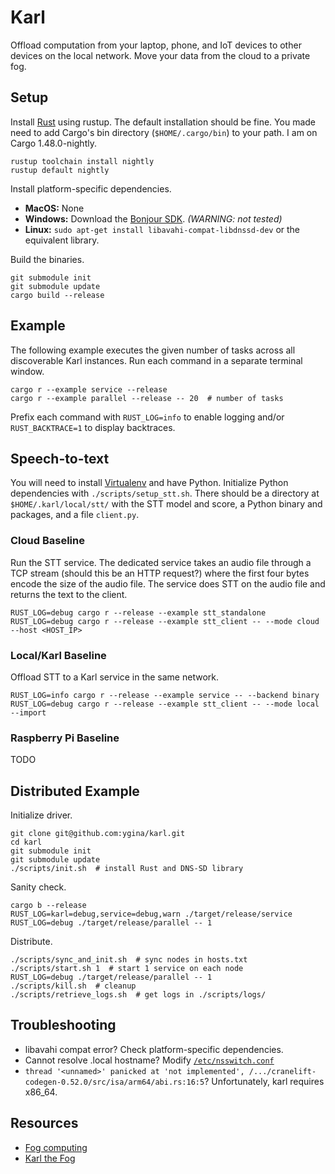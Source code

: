 # Karl
Offload computation from your laptop, phone, and IoT devices to other devices on the local network. Move your data from the cloud to a private fog.

## Setup
Install [Rust](https://www.rust-lang.org/tools/install) using rustup. The default installation should be fine. You made need to add Cargo's bin directory (`$HOME/.cargo/bin`) to your path. I am on Cargo 1.48.0-nightly.

```
rustup toolchain install nightly
rustup default nightly
```

Install platform-specific dependencies.
* **MacOS:** None
* **Windows:** Download the [Bonjour SDK](https://developer.apple.com/bonjour/). _(WARNING: not tested)_
* **Linux:** `sudo apt-get install libavahi-compat-libdnssd-dev` or the equivalent library.

Build the binaries.

```
git submodule init
git submodule update
cargo build --release
```

## Example
The following example executes the given number of tasks across all discoverable Karl instances. Run each command in a separate terminal window.

```
cargo r --example service --release
cargo r --example parallel --release -- 20  # number of tasks
```

Prefix each command with `RUST_LOG=info` to enable logging and/or `RUST_BACKTRACE=1` to display backtraces.

## Speech-to-text

You will need to install [Virtualenv](https://virtualenv.pypa.io/en/latest/installation.html) and have Python. Initialize Python dependencies with `./scripts/setup_stt.sh`. There should be a directory at `$HOME/.karl/local/stt/` with the STT model and score, a Python binary and packages, and a file `client.py`.

### Cloud Baseline
Run the STT service. The dedicated service takes an audio file through a TCP stream (should this be an HTTP request?) where the first four bytes encode the size of the audio file. The service does STT on the audio file and returns the text to the client.

```
RUST_LOG=debug cargo r --release --example stt_standalone
RUST_LOG=debug cargo r --release --example stt_client -- --mode cloud --host <HOST_IP>
```

### Local/Karl Baseline
Offload STT to a Karl service in the same network.

```
RUST_LOG=info cargo r --release --example service -- --backend binary
RUST_LOG=debug cargo r --release --example stt_client -- --mode local --import
```

### Raspberry Pi Baseline
TODO

## Distributed Example

Initialize driver.
```
git clone git@github.com:ygina/karl.git
cd karl
git submodule init
git submodule update
./scripts/init.sh  # install Rust and DNS-SD library
```

Sanity check.
```
cargo b --release
RUST_LOG=karl=debug,service=debug,warn ./target/release/service
RUST_LOG=debug ./target/release/parallel -- 1
```

Distribute.
```
./scripts/sync_and_init.sh  # sync nodes in hosts.txt
./scripts/start.sh 1  # start 1 service on each node
RUST_LOG=debug ./target/release/parallel -- 1
./scripts/kill.sh  # cleanup
./scripts/retrieve_logs.sh  # get logs in ./scripts/logs/
```

## Troubleshooting

* libavahi compat error? Check platform-specific dependencies.
* Cannot resolve .local hostname? Modify [`/etc/nsswitch.conf`](https://superuser.com/questions/1417190/why-do-i-need-to-change-the-order-of-hosts-in-nsswitch-conf)
* `thread '<unnamed>' panicked at 'not implemented', /.../cranelift-codegen-0.52.0/src/isa/arm64/abi.rs:16:5`? Unfortunately, karl requires x86_64.

## Resources
* [Fog computing](https://en.wikipedia.org/wiki/Fog_computing)
* [Karl the Fog](https://en.wikipedia.org/wiki/San_Francisco_fog)